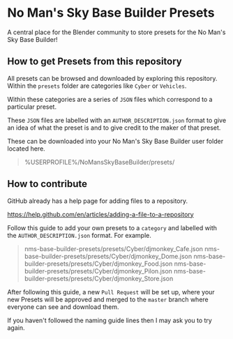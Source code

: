 # No Man's Sky Base Builder Presets

A central place for the Blender community to store presets for the No Man's Sky Base Builder!

## How to get Presets from this repository

All presets can be browsed and downloaded by exploring this repository. Within the `presets` folder are categories like `Cyber` or `Vehicles`.

Within these categories are a series of `JSON` files which correspond to a particular preset.

These `JSON` files are labelled with an `AUTHOR_DESCRIPTION.json` format to give an idea of what the preset is and to give credit to the maker of that preset.

These can be downloaded into your No Man's Sky Base Builder user folder located here.

> %USERPROFILE%/NoMansSkyBaseBuilder/presets/

## How to contribute

GitHub already has a help page for adding files to a repository.

https://help.github.com/en/articles/adding-a-file-to-a-repository

Follow this guide to add your own presets to a `category` and labelled with the `AUTHOR_DESCRIPTION.json` format. For example.

> nms-base-builder-presets/presets/Cyber/djmonkey_Cafe.json
> nms-base-builder-presets/presets/Cyber/djmonkey_Dome.json
> nms-base-builder-presets/presets/Cyber/djmonkey_Food.json
> nms-base-builder-presets/presets/Cyber/djmonkey_Pilon.json
> nms-base-builder-presets/presets/Cyber/djmonkey_Store.json

After following this guide, a new `Pull Request` will be set up, where your new Presets
will be approved and merged to the `master` branch where everyone can see and download them. 

If you haven't followed the naming guide lines then I may ask you to try again.
